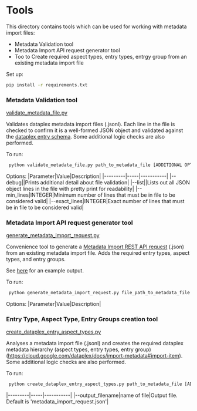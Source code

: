 # Tools
This directory contains tools which can be used for working with metadata import files:

* Metadata Validation tool
* Metadata Import API request generator tool
* Too to Create required aspect types, entry types, entrgy group from an existing metadata import file

Set up:
```bash
pip install -r requirements.txt
```

### Metadata Validation tool
[validate_metadata_file.py](validate_metadata_file.py)

Validates dataplex metadata import files (.jsonl). Each line in the file is checked to confirm it is a well-formed JSON object and validated against the [dataplex entry schema](https://cloud.google.com/dataplex/docs/import-metadata#import-item). Some additional logic checks are also performed.

To run:
```bash
 python validate_metadata_file.py path_to_metadata_file [ADDITIONAL OPTIONS see below]
```

Options:
|Parameter|Value|Description|
|---------|-----|-----------|
|--debug||Prints additional detail about file validation|
|--list||Lists out all JSON object lines in the file with pretty print for readability|
|--min_lines|INTEGER|Minimum number of lines that must be in file to be considered valid|
|--exact_lines|INTEGER|Exact number of lines that must be in file to be considered valid|

### Metadata Import API request generator tool
[generate_metadata_import_request.py](generate_metadata_import_request.py)

Convenience tool to generate a [Metadata Import REST API request](https://cloud.google.com/dataplex/docs/import-metadata#import-metadata) (.json) from an existing metadata import file. Adds the required entry types, aspect types, and entry groups. 

See [here](../oracle-connector/sample/metadata_import_request.json) for an example output. 

To run:
```bash
 python generate_metadata_import_request.py file_path_to_metadata_file [ADDITIONAL OPTIONS see below]
```

Options:
|Parameter|Value|Description|

### Entry Type, Aspect Type, Entry Groups creation tool
[create_dataplex_entry_aspect_types.py](create_dataplex_entry_aspect_types.py)

Analyses a metadata import file (.jsonl) and creates the required dataplex metadata hierarchy (aspect types, entry types, entry group)
(https://cloud.google.com/dataplex/docs/import-metadata#import-item). Some additional logic checks are also performed.

To run:
```bash
 python create_dataplex_entry_aspect_types.py path_to_metadata_file [ADDITIONAL OPTIONS see below]
```

|---------|-----|-----------|
|--output_filename|name of file|Output file. Default is 'metadata_import_request.json'|
